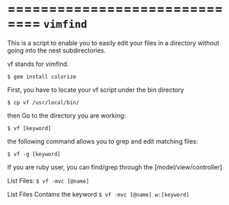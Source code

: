 ==============================
`vimfind`
==============================

This is a script to enable you to easily edit your files in a directory without going into the nest subdirectories.

vf stands for vimfind.

`
$ gem install colorize
`

First, you have to locate your vf script under the bin directory

`
$ cp vf /usr/local/bin/
`

then Go to the directory you are working:

`
$ vf [keyword]
`

the following command allows you to grep and edit matching files:

`
$ vf -g [keyword]
`

If you are ruby user, you can find/grep through the [model/view/controller]

List Files:
`
$ vf -mvc [@name] 
`

List Files Contains the keyword
`
$ vf -mvc [@name] w:[keyword]
`


